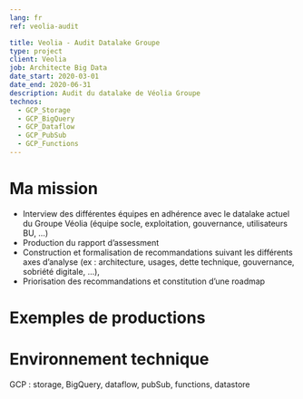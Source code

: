 ```yaml
---
lang: fr
ref: veolia-audit

title: Veolia - Audit Datalake Groupe
type: project
client: Veolia
job: Architecte Big Data 
date_start: 2020-03-01
date_end: 2020-06-31
description: Audit du datalake de Véolia Groupe
technos:
  - GCP_Storage
  - GCP_BigQuery
  - GCP_Dataflow
  - GCP_PubSub
  - GCP_Functions
---
```

# Ma mission

- Interview des différentes équipes en adhérence avec le datalake actuel du Groupe Véolia (équipe socle, exploitation, gouvernance, utilisateurs BU, …)
- Production du rapport d’assessment
- Construction et formalisation de recommandations suivant les différents axes d’analyse (ex : architecture, usages, dette technique, gouvernance, sobriété digitale, …), 
- Priorisation des recommandations et constitution d’une roadmap

# Exemples de productions

# Environnement technique
GCP : storage, BigQuery, dataflow, pubSub, functions, datastore